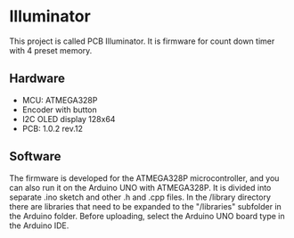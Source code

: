 # Illuminator
This project is called PCB Illuminator. It is firmware for count down timer with 4 preset memory. 
## Hardware
* MCU: ATMEGA328P
* Encoder with button
* I2C OLED display 128x64
* PCB: 1.0.2 rev.12
## Software
The firmware is developed for the ATMEGA328P microcontroller, and you can also run it on the Arduino UNO with ATMEGA328P.
It is divided into separate .ino sketch and other .h and .cpp files. In the /library directory there are libraries that need to be expanded to the "/libraries" subfolder in the Arduino folder. Before uploading, select the Arduino UNO board type in the Arduino IDE. 
